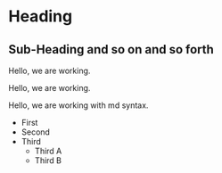# Heading

## Sub-Heading and so on and so forth
Hello, we are working. 

Hello, we are working. 

Hello, we are working with md syntax.

- First
- Second
- Third
    - Third A
    - Third B